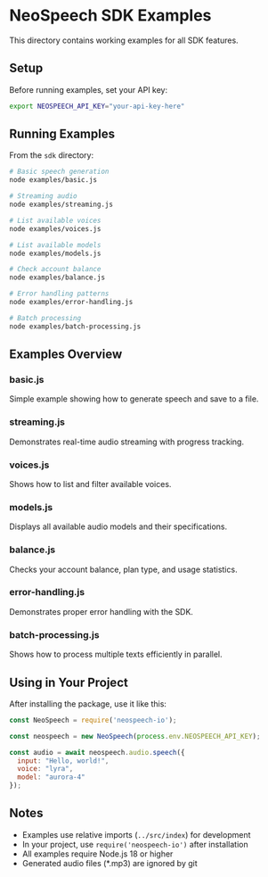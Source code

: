 # NeoSpeech SDK Examples

This directory contains working examples for all SDK features.

## Setup

Before running examples, set your API key:

```bash
export NEOSPEECH_API_KEY="your-api-key-here"
```

## Running Examples

From the `sdk` directory:

```bash
# Basic speech generation
node examples/basic.js

# Streaming audio
node examples/streaming.js

# List available voices
node examples/voices.js

# List available models
node examples/models.js

# Check account balance
node examples/balance.js

# Error handling patterns
node examples/error-handling.js

# Batch processing
node examples/batch-processing.js
```

## Examples Overview

### basic.js
Simple example showing how to generate speech and save to a file.

### streaming.js
Demonstrates real-time audio streaming with progress tracking.

### voices.js
Shows how to list and filter available voices.

### models.js
Displays all available audio models and their specifications.

### balance.js
Checks your account balance, plan type, and usage statistics.

### error-handling.js
Demonstrates proper error handling with the SDK.

### batch-processing.js
Shows how to process multiple texts efficiently in parallel.

## Using in Your Project

After installing the package, use it like this:

```javascript
const NeoSpeech = require('neospeech-io');

const neospeech = new NeoSpeech(process.env.NEOSPEECH_API_KEY);

const audio = await neospeech.audio.speech({
  input: "Hello, world!",
  voice: "lyra",
  model: "aurora-4"
});
```

## Notes

- Examples use relative imports (`../src/index`) for development
- In your project, use `require('neospeech-io')` after installation
- All examples require Node.js 18 or higher
- Generated audio files (*.mp3) are ignored by git
